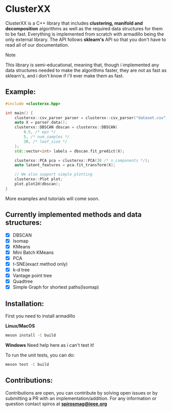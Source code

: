 # ClusterXX
ClusterXX is a C++ library that includes **clustering, manifold and decomposition** algorithms as well as the required data structures for them to be fast. Everything is implemented from scratch with armadillo being the only external library. The API follows **sklearn's** API so that you don't have to read all of our documentation.

> [!Note]
> This library is semi-educational, meaning that, though i implemented any data structures needed to make the algorithms faster, they are not as fast as sklearn's, and i don't know if i'll ever make them as fast.

## Example:
```cpp
#include <clusterxx.hpp>

int main() {
    clusterxx::csv_parser parser = clusterxx::csv_parser("dataset.csv");
    auto X = parser.data();
    clusterxx::DBSCAN dbscan = clusterxx::DBSCAN(
        0.5, /* eps */
        5, /* num_samples */
        30, /* leaf_size */
    );
    std::vector<int> labels = dbscan.fit_predict(X);

    clusterxx::PCA pca = clusterxx::PCA(30 /* n_components */);
    auto latent_features = pca.fit_transform(X);

    // We also support simple plotting
    clusterxx::Plot plot;
    plot.plot2d(dbscan);
}
```

More examples and tutorials will come soon.

## Currently implemented methods and data structures:
- [X] DBSCAN
- [X] Isomap
- [X] KMeans
- [X] Mini Batch KMeans
- [X] PCA
- [X] t-SNE(exact method only)
- [X] k-d tree
- [X] Vantage point tree
- [X] Quadtree
- [X] Simple Graph for shortest paths(Isomap)

## Installation:
First you need to install armadillo

**Linux/MacOS**
```bash
meson install -C build
```

**Windows**
Need help here as i can't test it!

To run the unit tests, you can do:
```bash
meson test -C build
```

## Contributions:
Contributions are open, you can contribute by solving open issues or by submitting a PR with an implementation/addition.
For any information or question contact spiros at **spirosmag@ieee.org**
